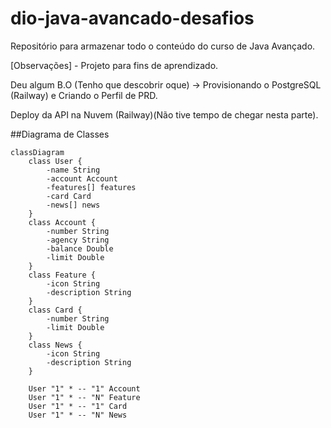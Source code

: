 # dio-java-avancado-desafios

Repositório para armazenar todo o conteúdo do curso de Java Avançado.

[Observações] - Projeto para fins de aprendizado.

Deu algum B.O (Tenho que descobrir oque) -> Provisionando o PostgreSQL (Railway) e Criando o Perfil de PRD.

Deploy da API na Nuvem (Railway)(Não tive tempo de chegar nesta parte).


##Diagrama de Classes

```mermaid
classDiagram
    class User {
        -name String
        -account Account
        -features[] features
        -card Card
        -news[] news
    }
    class Account {
        -number String
        -agency String
        -balance Double
        -limit Double
    }
    class Feature {
        -icon String
        -description String
    }
    class Card {
        -number String
        -limit Double
    }
    class News {
        -icon String
        -description String
    }

    User "1" * -- "1" Account
    User "1" * -- "N" Feature
    User "1" * -- "1" Card
    User "1" * -- "N" News
```

